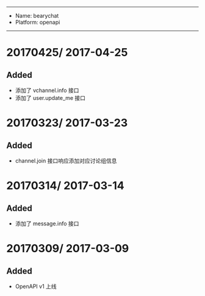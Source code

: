 ----
- Name: bearychat
- Platform: openapi

----

# 20170425/ 2017-04-25
## Added
- 添加了 vchannel.info 接口
- 添加了 user.update_me 接口

# 20170323/ 2017-03-23
## Added
- channel.join 接口响应添加对应讨论组信息

# 20170314/ 2017-03-14
## Added
- 添加了 message.info 接口

# 20170309/ 2017-03-09
## Added
- OpenAPI v1 上线

